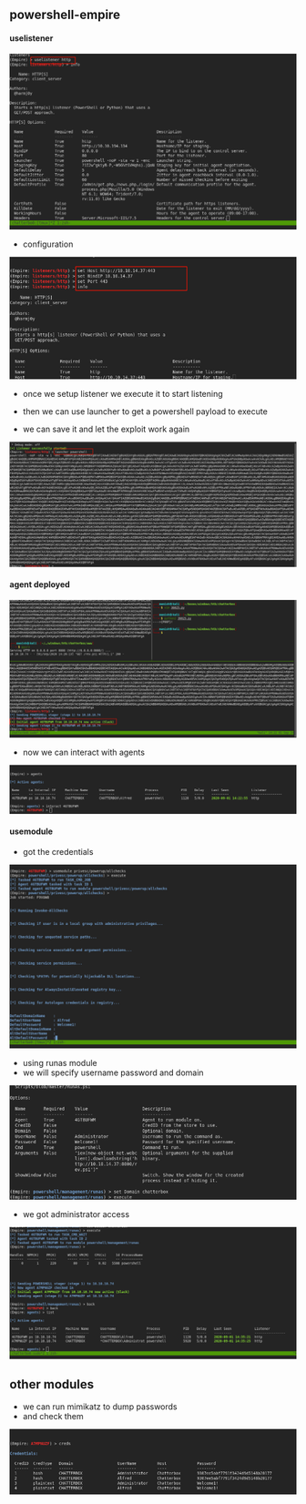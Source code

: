 ## powershell-empire



#### uselistener

![image-20200901141420874](powershell-empire.assets/image-20200901141420874.png)

-  configuration

![image-20200901141453067](powershell-empire.assets/image-20200901141453067.png)

- once we setup listener we execute it to start listening



- then we can use launcher to get a powershell payload to execute
- we can save it and let the exploit work again

![image-20200901142151107](powershell-empire.assets/image-20200901142151107.png)



#### agent deployed

![image-20200901142236074](powershell-empire.assets/image-20200901142236074.png)



- now we can interact with agents

![image-20200901142331962](powershell-empire.assets/image-20200901142331962.png)



#### usemodule

- got the credentials

![image-20200901142919216](powershell-empire.assets/image-20200901142919216.png)



- using runas module
- we will specify username password and domain

![image-20200901143558098](powershell-empire.assets/image-20200901143558098.png)



- we got administrator access

![image-20200901143653616](powershell-empire.assets/image-20200901143653616.png)





## other modules

- we can run mimikatz to dump passwords
- and check them

![image-20200901144650260](powershell-empire.assets/image-20200901144650260.png)



